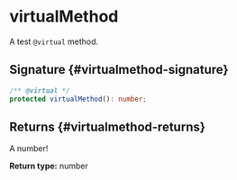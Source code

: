 # virtualMethod

A test `@virtual` method.

## Signature {#virtualmethod-signature}

```typescript
/** @virtual */
protected virtualMethod(): number;
```

## Returns {#virtualmethod-returns}

A number!

<b>Return type:</b> number
